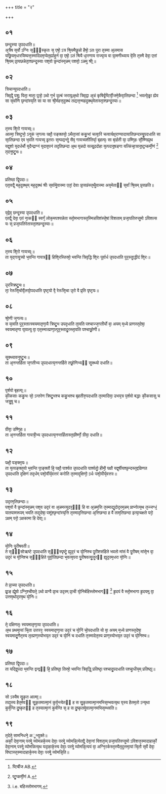 +++
title = "२"

+++
## ०१
छन्दॗस्या उ᳘पदधाति॥  
अ᳘त्रैष स᳘र्वो ऽग्निः स᳘ᳫं᳘स्कृतः स᳘ एषो᳘ ऽत्र श्रि᳘यमैछॗन्नो हैषो᳘ ऽतः पुरा त᳘स्मा अ᳘लमास यछ्रि᳘यम᳘धारयिष्यत्त᳘स्मादिदम᳘प्येत᳘र्ह्याहुर्न वा᳘ एषो᳘ ऽलं श्रियै धा᳘रणाय राज्या᳘य वा ग्रा᳘मणीथ्याय वे᳘ति त᳘स्मै देवा᳘ एतां श्रि᳘यम् प्रा᳘यछन्नेता᳘श्छन्दॗस्याः पश᳘वो छ᳘न्दांस्य᳘न्नम् पशवो᳘ ऽन्नमु श्रीः᳟॥  
## ०२
त्रिचान्युपदधाति॥  
त्रिवृद्वै᳘ पशुः᳘ पिता᳘ माता᳘ पुत्रो᳘ ऽथो ग᳘र्भ उ᳘ल्बं जरायुअ᳘थो त्रिवृद्वा अ᳘न्नं कृषिर्वृ᳘ष्टिर्वी᳘जमे᳘कैवा᳘तिछन्दा [^wbr_1] भवत्ये᳘काॗ ह्येव सा स᳘र्वाणि छ᳘न्दांस्य᳘ति सा या सा श्री᳘र्महत्त᳘दुक्थं तद्यत्त᳘न्महदुक्थ᳘मेतास्ता᳘श्छन्दॗस्याः॥  

[^wbr_1]: ष्टिर्बीज AB. 

## ०३
त᳘स्य शि᳘रो गायत्र्यः᳟॥  
आत्मा᳘ त्रिष्टुभो᳘ ऽनूकं ज᳘गत्यः पक्षौ᳘ पङ्क्तयो᳘ ऽथैता᳘सां ककु᳘भां चत्वा᳘रि चत्वार्यक्ष᳘राण्यादायातिछन्दस्यु᳘पदधाति सा सा᳘तिछन्दा एव भ᳘वति गायत्र्य᳘ इ᳘तराः स᳘म्पद्यन्तेॗ सैव᳘ गायत्र्यशीतिर्या᳘ बृहत्यः᳘ सा बा᳘र्हती या᳘ उष्णि᳘हः सौ᳘ष्णिह्य᳘थ यद्व᳘शो य᳘दर्धर्चौ य᳘दैन्द्राग्नं य᳘दाव᳘पनं तद᳘तिछन्दा अ᳘थ य᳘न्नदो यत्सू᳘ददोहा य᳘त्पदनुषङ्गा यत्किंचा᳘त्रानुष्टुप्कर्मी᳘णं [^wbr_2] त᳘दनुष्टु᳘भः॥  

[^wbr_2]: ष्टु᳘प्कर्मी᳘णं A. 

## ०४
प्रतिष्ठा द्वि᳘पदाः॥  
एता᳘वद्वै᳘ मह᳘दुक्थ᳘म् मह᳘दुक्थं श्रीः स᳘र्वामेॗवास्मा एतां᳘ देवाः प्रा᳘यछंस्त᳘थैॗवास्मा अय᳘मेताᳫं स᳘र्वां श्रि᳘यम् प्र᳘यछति॥  
## ०५
य᳘द्वेव᳘ छन्दॗस्या उ᳘पदधाति॥  
एतद्वै᳘ देवा᳘ एतं ना᳘कᳫं स्वर्गं᳘ लोक᳘मपश्यन्नेता स्तो᳘मभागास्त᳘स्मिन्नविशंस्ते᳘षां विशताम् प्रजा᳘पतिरुत्तॗमो ऽविशत्स यः स᳘ प्रजा᳘पतिरेतास्ता᳘श्छन्दॗस्याः॥  
## ०६
त᳘स्य शि᳘रो गायत्र्यः᳟॥  
ता य᳘द्गायॗत्र्यो भ᳘वन्ति गायत्रᳫं हिशि᳘रस्तिस्रो᳘ भवन्ति त्रिवृद्धि शि᳘रः पूर्वार्ध उ᳘पदधाति पुर᳘स्ताॗद्धीदं शि᳘रः॥  
## ०७
उ᳘रस्त्रिष्टु᳘भः॥  
ता᳘ रेतःसि᳘चोर्वे᳘लयो᳘पदधाति पृष्ट᳘यो वै᳘ रेतःसि᳘चा उ᳘रो वै प्र᳘ति पृष्ट᳘यः॥  
## ०८
श्रो᳘णी ज᳘गत्यः॥  
स या᳘वति पुर᳘स्तात्स्वयमातृणा᳘यै त्रिष्टु᳘भ उपद᳘धाति ता᳘वति पश्चाज्ज᳘गतीर्यो वा᳘ अयम् म᳘ध्ये प्राणस्त᳘देषा᳘ स्वयमातृणा या᳘वत्यु वा᳘ एत᳘स्मात्प्राणा᳘त्पुर᳘स्तादु᳘रस्ता᳘वति पश्चाछ्रो᳘णी॥  
## ०९
सॗक्थ्यावनुष्टु᳘भः॥  
ता अ᳘नन्तर्हिता ज᳘गतीभ्य उ᳘पदधात्य᳘नन्तर्हिते तछ्रो᳘णिभ्यᳫं सॗक्थ्यो दधाति॥  
## १०
प᳘र्शवो बृहत्यः᳟॥  
की᳘कसाः ककु᳘भः सो᳘ ऽन्तरेण त्रिष्टु᳘भश्च ककु᳘भश्च बृहतीरु᳘पदधाति त᳘स्मादिमा᳘ उभय᳘त्र प᳘र्शवो बद्धाः की᳘कसासु च जत्रु᳘षु च॥  
## ११
ग्रीवा᳘ उष्णि᳘हः॥  
ता अ᳘नन्तर्हिता गायत्री᳘भ्य उ᳘पदधात्य᳘नन्तर्हितास्त᳘छीर्ष्णो᳘ ग्रीवा᳘ दधाति॥  
## १२
पक्षौ᳘ पङ्क्त᳘यः॥  
ता य᳘त्पङ्क्त᳘यो भ᳘वन्ति पा᳘ङ्क्तौ हि᳘ पक्षौ᳘ पार्श्वत उ᳘पदधाति पार्श्वतोॗ हीमौ᳘ पक्षौ यद्व᳘र्षीयश्छ᳘न्दस्त᳘द्दक्षिणत उ᳘पदधाति द᳘क्षिणं तद᳘र्धम् पशो᳘र्वीर्य᳘वत्तरं करोति त᳘स्माद्द᳘क्षिणो᳘ ऽर्धः पशो᳘वीर्य᳘वत्तरः॥  
## १३
उद᳘रम᳘तिछन्दाः॥  
पश᳘वो वै छ᳘न्दांस्य᳘न्नम् पश᳘व उद᳘रं वा अ᳘न्नमत्त्युदर᳘ᳫं᳘ हि वा अ᳘न्नम᳘त्ति त᳘स्माद्यॗदोद᳘रम᳘न्नम् प्राप्नोत्य᳘थ त᳘ज्जग्धं᳘ यातयामरूपम् भवति तद्य᳘देषा᳘ पशूंश्छ᳘न्दांस्य᳘त्ति त᳘स्माद᳘त्तिछन्दा अ᳘त्तिछन्दा ह वै ताम᳘तिछन्दा इत्या᳘चक्षते परो᳘ ऽक्षम् परो᳘ ऽक्षकामा हि देवाः᳟॥  
## १४
यो᳘निः पु᳘रीषवती॥  
ते स᳘ᳫं᳘सोऋष्टे उ᳘पदधाति स᳘ᳫं᳘स्पृष्टेॗ ह्युद᳘रं च यो᳘निश्च पु᳘रीशसंहिते भवतो मांसं वै पु᳘रीषम् मांसे᳘न वा᳘ उद᳘रं च यो᳘निश्च स᳘ᳫं᳘हिते पूर्वा᳘तिछन्दा भ᳘वत्य᳘परा पु᳘रीषवत्यु᳘त्तॗरᳫं ह्युद᳘रम᳘धरा यो᳘निः॥  
## १५
ते प्रा᳘च्या उ᳘पदधाति॥  
प्राॗङ् ह्येॗषो ऽग्नि᳘श्चीयते᳘ ऽथो प्राग्वै प्रा᳘च उद᳘रम् प्रा᳘ची यो᳘निर्बहिस्तोमभागᳫं [^wbr_3] हृ᳘दयं वै स्तो᳘मभागा हृ᳘दयमु वा᳘ उत्तम᳘थोद᳘रम᳘थ यो᳘निः॥  

[^wbr_3]: i.e. बहिःस्तोमभागम्. 

## १६
ते᳘ दक्षिणतः᳘ स्वयमातृणा᳘या उ᳘पदधाति॥  
अ᳘थ प्रथमा᳘यां चि᳘ता उत्तररः᳘ स्वयमातृणा᳘या उद᳘रं च यो᳘निं चो᳘पदधाति यो वा᳘ अयम् म᳘ध्ये प्राणस्त᳘देषा᳘ स्वयमातृॗणैत᳘स्य त᳘त्प्राण᳘स्योभय᳘त उद᳘रं च यो᳘निं च दधाति त᳘स्मादेत᳘स्य प्राण᳘स्योभय᳘त उद᳘रं च यो᳘निश्च॥  
## १७
प्रतिष्ठा द्वि᳘पदाः॥  
ता यद्द्वि᳘पदा भ᳘वन्ति द्वन्द्वᳫं हि᳘ प्रतिष्ठा᳘ तिस्रो᳘ भवन्ति त्रिवृद्धि᳘ प्रतिष्ठा᳘ पश्चादु᳘पदधाति पश्चाॗधीय᳘म् प्रतिष्ठा᳟᳟॥  
## १८
सो ऽस्यैष सु᳘कृत आत्मा᳟॥  
तद्य᳘स्य हैत᳘मेवᳫं सु᳘कृतमात्मा᳘नं कुर्व᳘न्त्येतᳫं ह स सु᳘कृतमात्मा᳘नमभिस᳘म्भवत्य᳘थ य᳘स्य हैतम᳘तो ऽन्य᳘था कुर्व᳘न्ति दु᳘ष्कृतᳫं ह त᳘स्यात्मा᳘नं कुर्वन्ति स᳘ ह स दु᳘ष्कृतमेॗवात्मा᳘नमभिस᳘म्भवति॥  
## १९
त᳘देते᳘ सामनिधने᳘ अॗभ्युक्ते॥  
अर्को᳘ देवा᳘नाम् परमेॗ व्योमन्नर्क᳘स्य देवाः᳘ परमेॗ व्योमन्नि᳘त्येतद्वै᳘ देवा᳘नां विशता᳘म् प्रजा᳘पतिरुत्तॗमो ऽविशत्त᳘स्मादाहार्को᳘ देवा᳘नाम् परमेॗ व्योमन्नित्य᳘थ यदा᳘हार्क᳘स्य देवाः᳘ परमेॗ व्योमन्नि᳘त्ययं वा᳘ अग्नि᳘रर्कस्त᳘स्यैत᳘दुत्तमा᳘यां चि᳘तौ स᳘र्वे देवा᳘ विष्टास्त᳘स्मादाहार्क᳘स्य देवाः᳘ परमेॗ व्योमन्नि᳘ति॥  